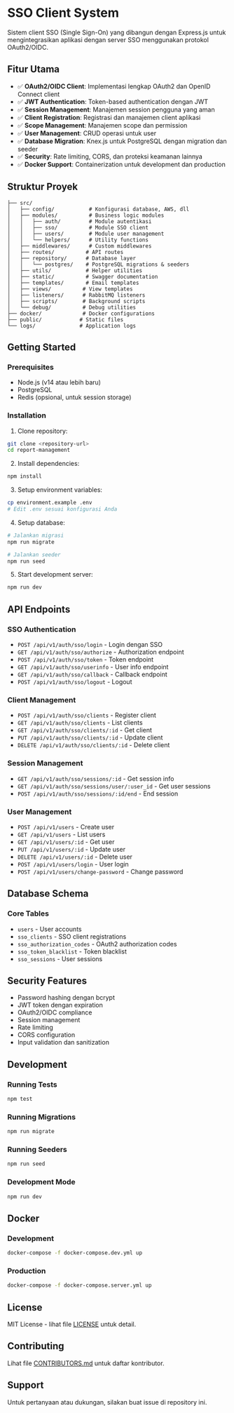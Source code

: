 # SSO Client System

Sistem client SSO (Single Sign-On) yang dibangun dengan Express.js untuk mengintegrasikan aplikasi dengan server SSO menggunakan protokol OAuth2/OIDC.

## Fitur Utama

- ✅ **OAuth2/OIDC Client**: Implementasi lengkap OAuth2 dan OpenID Connect client
- ✅ **JWT Authentication**: Token-based authentication dengan JWT
- ✅ **Session Management**: Manajemen session pengguna yang aman
- ✅ **Client Registration**: Registrasi dan manajemen client aplikasi
- ✅ **Scope Management**: Manajemen scope dan permission
- ✅ **User Management**: CRUD operasi untuk user
- ✅ **Database Migration**: Knex.js untuk PostgreSQL dengan migration dan seeder
- ✅ **Security**: Rate limiting, CORS, dan proteksi keamanan lainnya
- ✅ **Docker Support**: Containerization untuk development dan production

## Struktur Proyek

```
├── src/
│   ├── config/           # Konfigurasi database, AWS, dll
│   ├── modules/          # Business logic modules
│   │   ├── auth/         # Module autentikasi
│   │   ├── sso/          # Module SSO client
│   │   ├── users/        # Module user management
│   │   └── helpers/      # Utility functions
│   ├── middlewares/      # Custom middlewares
│   ├── routes/          # API routes
│   ├── repository/      # Database layer
│   │   └── postgres/    # PostgreSQL migrations & seeders
│   ├── utils/           # Helper utilities
│   ├── static/          # Swagger documentation
│   ├── templates/       # Email templates
│   ├── views/          # View templates
│   ├── listeners/      # RabbitMQ listeners
│   ├── scripts/        # Background scripts
│   └── debug/          # Debug utilities
├── docker/             # Docker configurations
├── public/            # Static files
└── logs/              # Application logs
```

## Getting Started

### Prerequisites

- Node.js (v14 atau lebih baru)
- PostgreSQL
- Redis (opsional, untuk session storage)

### Installation

1. Clone repository:
```bash
git clone <repository-url>
cd report-management
```

2. Install dependencies:
```bash
npm install
```

3. Setup environment variables:
```bash
cp environment.example .env
# Edit .env sesuai konfigurasi Anda
```

4. Setup database:
```bash
# Jalankan migrasi
npm run migrate

# Jalankan seeder
npm run seed
```

5. Start development server:
```bash
npm run dev
```

## API Endpoints

### SSO Authentication
- `POST /api/v1/auth/sso/login` - Login dengan SSO
- `GET /api/v1/auth/sso/authorize` - Authorization endpoint
- `POST /api/v1/auth/sso/token` - Token endpoint
- `GET /api/v1/auth/sso/userinfo` - User info endpoint
- `GET /api/v1/auth/sso/callback` - Callback endpoint
- `POST /api/v1/auth/sso/logout` - Logout

### Client Management
- `POST /api/v1/auth/sso/clients` - Register client
- `GET /api/v1/auth/sso/clients` - List clients
- `GET /api/v1/auth/sso/clients/:id` - Get client
- `PUT /api/v1/auth/sso/clients/:id` - Update client
- `DELETE /api/v1/auth/sso/clients/:id` - Delete client

### Session Management
- `GET /api/v1/auth/sso/sessions/:id` - Get session info
- `GET /api/v1/auth/sso/sessions/user/:user_id` - Get user sessions
- `POST /api/v1/auth/sso/sessions/:id/end` - End session

### User Management
- `POST /api/v1/users` - Create user
- `GET /api/v1/users` - List users
- `GET /api/v1/users/:id` - Get user
- `PUT /api/v1/users/:id` - Update user
- `DELETE /api/v1/users/:id` - Delete user
- `POST /api/v1/users/login` - User login
- `POST /api/v1/users/change-password` - Change password

## Database Schema

### Core Tables
- `users` - User accounts
- `sso_clients` - SSO client registrations
- `sso_authorization_codes` - OAuth2 authorization codes
- `sso_token_blacklist` - Token blacklist
- `sso_sessions` - User sessions

## Security Features

- Password hashing dengan bcrypt
- JWT token dengan expiration
- OAuth2/OIDC compliance
- Session management
- Rate limiting
- CORS configuration
- Input validation dan sanitization

## Development

### Running Tests
```bash
npm test
```

### Running Migrations
```bash
npm run migrate
```

### Running Seeders
```bash
npm run seed
```

### Development Mode
```bash
npm run dev
```

## Docker

### Development
```bash
docker-compose -f docker-compose.dev.yml up
```

### Production
```bash
docker-compose -f docker-compose.server.yml up
```

## License

MIT License - lihat file [LICENSE](LICENSE) untuk detail.

## Contributing

Lihat file [CONTRIBUTORS.md](CONTRIBUTORS.md) untuk daftar kontributor.

## Support

Untuk pertanyaan atau dukungan, silakan buat issue di repository ini.